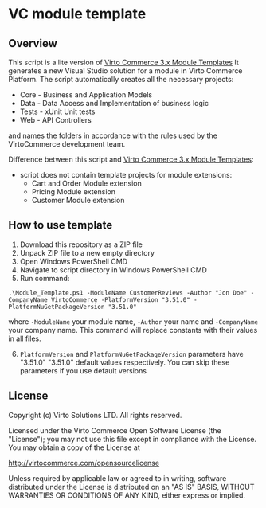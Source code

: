 # VC module template

## Overview

This script is a lite version of [Virto Commerce 3.x Module Templates](https://marketplace.visualstudio.com/items?itemName=Virto-Commerce.VirtoCommerceModuleTemplates)
It generates a new Visual Studio solution for a module in Virto Commerce Platform. The script automatically creates all the necessary projects:

* Core - Business and Application Models
* Data - Data Access and Implementation of business logic
* Tests - xUnit Unit tests
* Web - API Controllers

and names the folders in accordance with the rules used by the VirtoCommerce development team.

Difference between this script and [Virto Commerce 3.x Module Templates](https://marketplace.visualstudio.com/items?itemName=Virto-Commerce.VirtoCommerceModuleTemplates):

* script does not contain template projects for module extensions:
  * Cart and Order Module extension
  * Pricing Module extension
  * Customer Module extension

## How to use template

1. Download this repository as a ZIP file
2. Unpack ZIP file to a new empty directory
3. Open Windows PowerShell CMD
4. Navigate to script directory in Windows PowerShell CMD
5. Run command:

```command
.\Module_Template.ps1 -ModuleName CustomerReviews -Author "Jon Doe" -CompanyName VirtoCommerce -PlatformVersion "3.51.0" -PlatformNuGetPackageVersion "3.51.0"
```

where `-ModuleName` your module name, `-Author` your name and `-CompanyName` your company name. This command will replace constants with their values in all files.

6. `PlatformVersion` and `PlatformNuGetPackageVersion` parameters have "3.51.0" "3.51.0" default values respectively. You can skip these parameters if you use default versions

## License

Copyright (c) Virto Solutions LTD.  All rights reserved.

Licensed under the Virto Commerce Open Software License (the "License"); you
may not use this file except in compliance with the License. You may
obtain a copy of the License at

<http://virtocommerce.com/opensourcelicense>

Unless required by applicable law or agreed to in writing, software
distributed under the License is distributed on an "AS IS" BASIS,
WITHOUT WARRANTIES OR CONDITIONS OF ANY KIND, either express or
implied.
